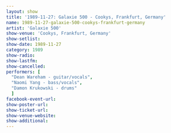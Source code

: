 ```yaml
---
layout: show
title: '1989-11-27: Galaxie 500 - Cookys, Frankfurt, Germany'
name: 1989-11-27-galaxie-500-cookys-frankfurt-germany
artist: 'Galaxie 500'
show-venue: 'Cookys, Frankfurt, Germany'
show-setlist: 
show-date: 1989-11-27
category: 1989
show-radio: 
show-lastfm: 
show-cancelled: 
performers: [
  "Dean Wareham - guitar/vocals",
  "Naomi Yang - bass/vocals",
  "Damon Krukowski - drums"
  ]
facebook-event-url: 
show-poster-url: 
show-ticket-url: 
show-venue-website: 
show-additional: 
---
```


